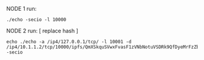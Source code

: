
NODE 1 run:
```
./echo -secio -l 10000

```

NODE 2 run: [ replace hash ]
```
echo ./echo -a /ip4/127.0.0.1/tcp/ -l 10001 -d /ip4/10.1.1.2/tcp/10000/ipfs/QmXSkquSVwxFvasF1zVNbNotuVSDRk9QfDyeMrFzZb6oVg -secio
```
